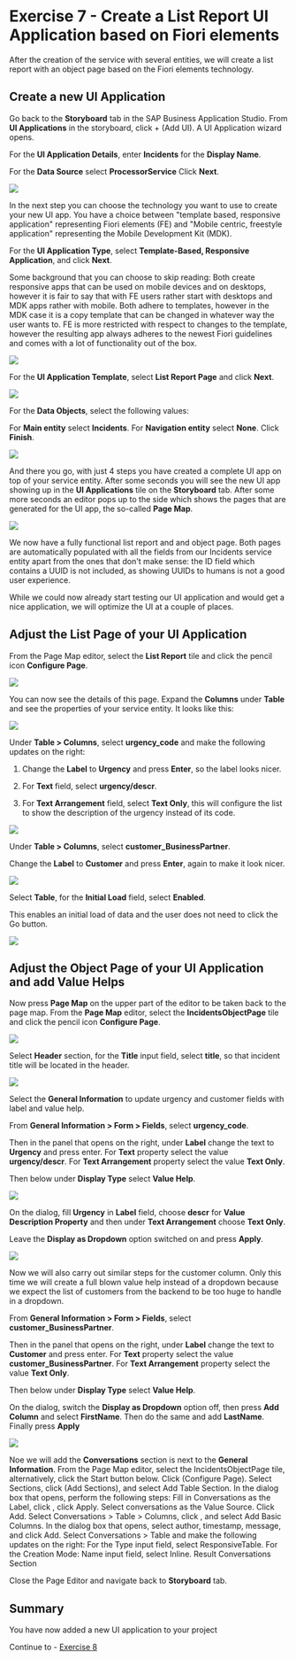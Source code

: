 # Exercise 7 - Create a List Report UI Application based on Fiori elements

After the creation of the service with several entities, we will create a list report with an object page based on the Fiori elements technology.

## Create a new UI Application

Go back to the **Storyboard** tab in the SAP Business Application Studio.
From **UI Applications** in the storyboard, click + (Add UI).
A UI Application wizard opens.

For the **UI Application Details**, enter **Incidents** for the **Display Name**.

For the **Data Source** select **ProcessorService**
Click **Next**.

![](/exercises/Ex7/images/UIApplicationDetails.png)

In the next step you can choose the technology you want to use to create your new UI app. You have a choice between "template based, responsive application" representing Fiori elements (FE) and "Mobile centric, freestyle application" representing the Mobile Development Kit (MDK).

For the **UI Application Type**, select **Template-Based, Responsive Application**, and click **Next**.

Some background that you can choose to skip reading:
Both create responsive apps that can be used on mobile devices and on desktops, however it is fair to say that with FE users rather start with desktops and MDK apps rather with mobile. Both adhere to templates, however in the MDK case it is a copy template that can be changed in whatever way the user wants to. FE is more restricted with respect to changes to the template, however the resulting app always adheres to the newest Fiori guidelines and comes with a lot of functionality out of the box.

![](/exercises/Ex7/images/templateresponsive.png)

For the **UI Application Template**, select **List Report Page** and click **Next**.

![](/exercises/Ex7/images/listreport.png)

For the **Data Objects**, select the following values:

For **Main entity**	select **Incidents**.
For **Navigation entity** select **None**.
Click **Finish**.

![](/exercises/Ex7/images/dataobjects.png)

And there you go, with just 4 steps you have created a complete UI app on top of your service entity. After some seconds you will see the new UI app showing up in the **UI Applications** tile on the **Storyboard** tab. After some more seconds an editor pops up to the side which shows the pages that are generated for the UI app, the so-called **Page Map**.

![](/exercises/Ex7/images/UIInStoryboard.png)

We now have a fully functional list report and and object page. Both pages are automatically populated with all the fields from our Incidents service entity apart from the ones that don't make sense: the ID field which contains a UUID is not included, as showing UUIDs to humans is not a good user experience.

While we could now already start testing our UI application and would get a nice application, we will optimize the UI at a couple of places.

## Adjust the List Page of your UI Application

From the Page Map editor, select the **List Report** tile and click the pencil icon **Configure Page**.

![](/exercises/Ex7/images/configurelistreport.png)

You can now see the details of this page. Expand the **Columns** under **Table** and see the properties of your service entity. It looks like this:

![](/exercises/Ex7/images/listcolumns.png)

Under **Table > Columns**, select **urgency_code** and make the following updates on the right:

1. Change the **Label** to **Urgency** and press **Enter**, so the label looks nicer. 

2. For **Text** field, select **urgency/descr**.

3. For **Text Arrangement** field, select **Text Only**, this will configure the list to show the description of the urgency instead of its code.

![](/exercises/Ex7/images/urgencycolumn.png)

Under **Table > Columns**, select **customer_BusinessPartner**.

Change the **Label** to **Customer** and press **Enter**, again to make it look nicer.

 ![](/exercises/Ex7/images/customercolumn.png)

Select **Table**, for the **Initial Load** field, select **Enabled**.

This enables an initial load of data and the user does not need to click the Go button.

 ![](/exercises/Ex7/images/tableload.png)

## Adjust the Object Page of your UI Application and add Value Helps

Now press **Page Map** on the upper part of the editor to be taken back to the page map.
From the **Page Map** editor, select the **IncidentsObjectPage** tile and click the pencil icon **Configure Page**.

 ![](/exercises/Ex7/images/objectpage.png)

Select **Header** section, for the **Title** input field, select **title**, so that incident title will be located in the header.

 ![](/exercises/Ex7/images/headertitle.png)
 
Select the **General Information** to update urgency and customer fields with label and value help.

From **General Information > Form > Fields**, select **urgency_code**.

Then in the panel that opens on the right, under **Label** change the text to **Urgency** and press enter.
For **Text** property select the value **urgency/descr**. 
For **Text Arrangement** property select the value **Text Only**. 

Then below under **Display Type** select **Value Help**.

![](/exercises/Ex7/images/urgencycolumn.png)

On the dialog, fill **Urgency** in **Label** field, choose **descr** for **Value Description Property** and then under **Text Arrangement** choose **Text Only**.

Leave the **Display as Dropdown** option switched on and press **Apply**.

 ![](/exercises/Ex7/images/urgencyvaluehelp.png)

Now we will also carry out similar steps for the customer column.
Only this time we will create a full blown value help instead of a dropdown because we expect the list of customers from the backend to be too huge to handle in a dropdown.

From **General Information > Form > Fields**, select **customer_BusinessPartner**.

Then in the panel that opens on the right, under **Label** change the text to **Customer** and press enter.
For **Text** property select the value **customer_BusinessPartner**. 
For **Text Arrangement** property select the value **Text Only**. 

Then below under **Display Type** select **Value Help**.

[](/exercises/Ex7/images/customercolumn.png)

On the dialog, switch the **Display as Dropdown** option off, then press **Add Column** and select **FirstName**. Then do the same and add **LastName**. Finally press **Apply**

![](/exercises/Ex7/images/customervaluehelp.png)

Noe we will add the **Conversations** section is next to the **General Information**.
From the Page Map editor, select the IncidentsObjectPage tile, alternatively, click the Start button below.
Click  (Configure Page).
Select Sections, click  (Add Sections), and select Add Table Section.
In the dialog box that opens, perform the following steps:
Fill in Conversations as the Label, click , click Apply.
Select conversations as the Value Source.
Click Add.
Select Conversations > Table > Columns, click  , and select Add Basic Columns. In the dialog box that opens, select author, timestamp, message, and click Add.
Select Conversations > Table and make the following updates on the right:
For the Type input field, select ResponsiveTable.
For the Creation Mode: Name input field, select Inline.
Result
Conversations Section

Close the Page Editor and navigate back to **Storyboard** tab.

## Summary
You have now added a new UI application to your project

Continue to - [Exercise 8](../Ex8/README.md)


